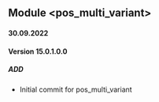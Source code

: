 ## Module <pos_multi_variant>

#### 30.09.2022

#### Version 15.0.1.0.0

##### ADD

- Initial commit for pos_multi_variant


